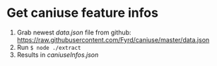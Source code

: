 # Get caniuse feature infos

1. Grab newest _data.json_ file from github: https://raw.githubusercontent.com/Fyrd/caniuse/master/data.json
2. Run ```$ node ./extract```
3. Results in _caniuseInfos.json_

